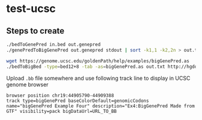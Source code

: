 # test-ucsc
## Steps to create

```bash
./bedToGenePred in.bed out.genepred
./genePredToBigGenePred out.genepred stdout | sort -k1,1 -k2,2n > out.txt

wget https://genome.ucsc.edu/goldenPath/help/examples/bigGenePred.as
./bedToBigBed -type=bed12+8 -tab -as=bigGenePred.as out.txt http://hgdownload.soe.ucsc.edu/goldenPath/hg38/bigZips/hg38.chrom.sizes out.bb
```

Upload `.bb` file somewhere and use following track line to display in UCSC genome browser

```
browser position chr19:44905790-44909388 
track type=bigGenePred baseColorDefault=genomicCodons name="bigGenePred Example Four" description="Ex4:BigGenePred Made from GTF" visibility=pack bigDataUrl=URL_TO_BB
```
